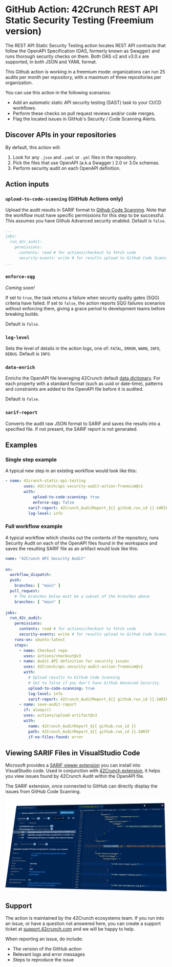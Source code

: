 # GitHub Action: 42Crunch REST API Static Security Testing (Freemium version)

The REST API Static Security Testing action locates REST API contracts that follow the OpenAPI Specification (OAS, formerly known as Swagger) and runs thorough security checks on them. Both OAS v2 and v3.0.x are supported, in both JSON and YAML format.

This Github action is working in a freemium mode: organizations can run 25 audits per month per repository, with a maximum of three repositories per organization.

You can use this action in the following scenarios:
- Add an automatic static API security testing (SAST) task to your CI/CD workflows.
- Perform these checks on pull request reviews and/or code merges.
- Flag the located issues in GitHub's Security / Code Scanning Alerts.

## Discover APIs in your repositories

By default, this action will:

1. Look for any `.json` and `.yaml` or `.yml` files in the repository.
2. Pick the files that use OpenAPI (a.k.a Swagger ) 2.0 or 3.0x schemas.
3. Perform security audit on each OpenAPI definition.

## Action inputs

### `upload-to-code-scanning` (GitHub Actions only)

Upload the audit results in SARIF format to [Github Code Scanning](https://docs.github.com/en/github/finding-security-vulnerabilities-and-errors-in-your-code/about-code-scanning).  Note that the workflow must have specific permissions for this step to be successful. This assumes you have Github Advanced security enabled.
Default is `false`.

```YAML
...
jobs:
  run_42c_audit:
    permissions:
      contents: read # for actions/checkout to fetch code
      security-events: write # for results upload to Github Code Scanning
...
```

### `enforce-sqg` 

*Coming soon!*

If set to `true`, the task returns a failure when security quality gates (SQG) criteria have failed.
If set to `false`, the action reports SQG failures scenarios without enforcing them, giving a grace period to development teams before breaking builds.

Default is `false`.  

### `log-level`

Sets the level of details in the action logs, one of: `FATAL`, `ERROR`, `WARN`, `INFO`, `DEBUG`. 
Default is `INFO`.

### `data-enrich`

Enrichs the OpenAPI file leveraging 42Crunch default [data dictionary](https://docs.42crunch.com/latest/content/concepts/data_dictionaries.htm). For each property with a standard format (such as uuid or date-time), patterns and constraints are added to the OpenAPI file before it is audited.

Default is `false`.

### `sarif-report`

Converts the audit raw JSON format to SARIF and saves the results into a specified file.
If not present, the SARIF report is not generated.

## Examples

### Single step example

A typical new step in an existing workflow would look like this:

```yaml
- name: 42crunch-static-api-testing
        uses: 42Crunch/api-security-audit-action-freemium@v1
        with:
        	upload-to-code-scanning: true
        	enforce-sqg: false
          sarif-report: 42Crunch_AuditReport_${{ github.run_id }}.SARIF
          log-level: info
```

### Full workflow example

A typical workflow which checks out the contents of the repository, runs Security Audit on each of the OpenAPI files found in the workspace and saves the resulting SARIF file as an artifact would look like this:

```yaml
name: "42Crunch API Security Audit"

on:
  workflow_dispatch:
  push:
    branches: [ "main" ]
  pull_request:
    # The branches below must be a subset of the branches above
    branches: [ "main" ]  

jobs:
  run_42c_audit:
    permissions:
      contents: read # for actions/checkout to fetch code
      security-events: write # for results upload to Github Code Scanning
    runs-on: ubuntu-latest
    steps:
      - name: Checkout repo
        uses: actions/checkout@v3
      - name: Audit API definition for security issues
        uses: 42Crunch/api-security-audit-action-freemium@v1
        with:
          # Upload results to Github Code Scanning
          # Set to false if you don't have Github Advanced Security.
          upload-to-code-scanning: true
          log-level: info
          sarif-report: 42Crunch_AuditReport_${{ github.run_id }}.SARIF
      - name: save-audit-report
        if: always()        
        uses: actions/upload-artifact@v3
        with:
          name: 42Crunch_AuditReport_${{ github.run_id }}
          path: 42Crunch_AuditReport_${{ github.run_id }}.SARIF
          if-no-files-found: error
```
## Viewing SARIF Files in VisualStudio Code

Microsoft provides a [SARIF viewer extension](https://marketplace.visualstudio.com/items?itemName=MS-SarifVSCode.sarif-viewer) you can install into VisualStudio code. Used in conjunction with [42Crunch extension](https://marketplace.visualstudio.com/items?itemName=42Crunch.vscode-openapi), it helps you view issues found by 42Crunch Audit within the OpenAPI file.

The SARIF extension, once connected to GitHub can directly display the issues from GitHub Code Scanning.

![](./graphics/SARIFinVSCode.png)

## Support

The action is maintained by the 42Crunch ecosystems team. If you run into an issue, or have a question not answered here, you can create a support ticket at [support.42crunch.com](https://support.42crunch.com/) and we will be happy to help.

When reporting an issue, do include:
- The version of the GitHub action
- Relevant logs and error messages
- Steps to reproduce the issue
